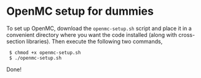 # OpenMC setup for dummies 
To set up OpenMC, download the `openmc-setup.sh` script and place it in a convenient directory where you want the code installed (along with cross-section libraries). Then execute the following two commands, 
````
 $ chmod +x openmc-setup.sh
 $ ./openmc-setup.sh
 ````
 Done! 
